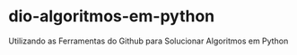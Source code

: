 # dio-algoritmos-em-python
Utilizando as Ferramentas do Github para Solucionar Algoritmos em Python
